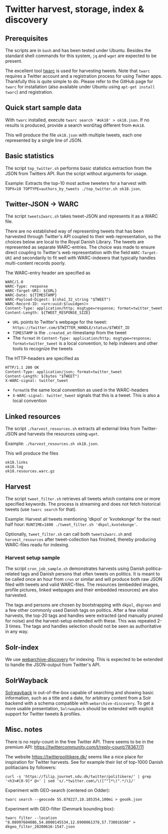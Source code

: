 # Twitter harvest, storage, index & discovery

## Prerequisites

The scripts are in `bash` and has been tested under Ubuntu. Besides the standard shell commands for this system, `jq` and `wget` are expected to be present.

The excellent tool [twarc](https://github.com/DocNow/twarc) is used for harvesting tweets. Note that `twarc` requires a Twitter account and a registration process for using Twitter apps. Thankfully this is quite simple to do. Please refer to the GitHub page for `twarc` for installation (also available under Ubuntu using `apt-get install twarc`) and registration.


## Quick start sample data

With `twarc` installed, execute `twarc search '#ok18' > ok18.json`. If no results is produced, provide a search word/tag different from `#ok18`.

This will produce the file `ok18.json` with multiple tweets, each one represented by a single line of JSON. 

## Basic statistics

The script `top_twitter.sh` performs basic statistics extraction from the JSON from Twitters API. Run the script without arguments for usage.

Example: Extracts the top-10 most active tweeters for a harvest with `TOPX=10 TOPTYPE=authors_by_tweets ./top_twitter.sh ok18.json`.


## Twitter-JSON -> WARC

The script `tweets2warc.sh` takes tweet-JSON and represents it as a WARC file.

There are no established way of representing tweets that has been harvested through Twitter's API coupled to their web representation, so the choices below are local to the Royal Danish Library. The tweets are represented as separate WARC-entries. The choice was made to ensure direct coupling to Twitter's web representation with the field `WARC-Target-URI` and secondarily to fit well with WARC-indexers that typically handles multi-content records poorly.


The WARC-entry header are specified as

```
WARC/1.0
WARC-Type: response
WARC-Target-URI: ${URL}
WARC-Date: ${TIMESTAMP}
WARC-Payload-Digest: $(sha1_32_string "$TWEET")
WARC-Record-ID: <urn:uuid:$(uuidgen)>
Content-Type: application/http; msgtype=response; format=twitter_tweet
Content-Length: ${TWEET_RESPONSE_SIZE}
```

 * `URL` points to Twitter's webpage for the tweet: `https://twitter.com/$TWITTER_HANDLE/status/$TWEET_ID`
 * `TIMESTAMP` is the `.created_at`-timestamp from the tweet
 * The `format` in `Content-Type: application/http; msgtype=response; format=twitter_tweet` is a local convention, to help indexers and other tools to recognize the tweets


The HTTP-headers are specified as

```
HTTP/1.1 200 OK
Content-Type: application/json; format=twitter_tweet
Content-Length: $(bytes "$TWEET")
X-WARC-signal: twitter_tweet
```

 * `format`is the same local convention as used in the WARC-headers
 * `X-WARC-signal: twitter_tweet` signals that this is a tweet. This is also a local convention
 

## Linked resources

The script `./harvest_resources.sh` extracts all external links from Twitter-JSON and harvests the resources using `wget`.

Example: `./harvest_resources.sh ok18.json`.

This will produce the files
```
ok18.links
ok18.log
ok18.resources.warc.gz
```

## Harvest

The script `tweet_filter.sh` retrieves all tweets which contains one or more specified keywords. The process is streaming and does not fetch historical tweets (use `twarc search` for that).

Example: Harvest all tweets mentioning 'dkpol' or 'kvotekonge' for the next half hour: `RUNTIME=1800 ./tweet_filter.sh 'dkpol,kvotekonge'`.

Optionally, `tweet_filter.sh` can call both `tweets2warc.sh` and `harvest_resources` after tweet-collection has finished, thereby producing WARC-files readu for indexing.

### Harvest setup sample

The script `cron_job_sample.sh` demonstrates harvests using Danish politica-related tags and Danish persons that often tweets on politics. It is meant to be called once an hour from `cron` or similar and will produce both raw JSON filed with tweets and valid WARC-files. The resources (embedded images, profile pictures, linked webpages and their embedded resources) are also harvested.

The tags and persons are chosen by bootstrapping with `dkpol`, `dkgreen` and a few other commonly used Danish tags on politics. After a few initial harvests, the top-20 tags and handles were extracted (and manually pruned for noise) and the harvest-setup extended with these. This was repeated 2-3 times. The tags and handles selection should not be seen as authoritative in any way.


## Solr-index

We use [webarchive-discovery](https://github.com/ukwa/webarchive-discovery) for indexing. This is expected to be extended to handle the JSON-output from Twitter's API.


## SolrWayback

[Solrwayback](https://github.com/netarchivesuite/solrwayback) is out-of-the-box capable of searching and showing basic information, such as a title and a date, for arbitrary content from a Solr backend with a schema compatible with `webarchive-discovery`. To get a more usable presentation, `Solrwayback` should be extended with explicit support for Twitter tweets & profiles.

## Misc. notes

There is no reply-count in the free Twitter API. There seems to be in the premium API: https://twittercommunity.com/t/reply-count/78367/11

The website https://twitterpolitikere.dk/ seems like a nice place for inspiration for Twitter harvests. See for example their list of top-1000 Danish politiacians by followers:

```
curl -s 'https://filip.journet.sdu.dk/twitter/politikere/' | grep '<h3>#[0-9]* @<' | sed 's/.*twitter.com\/\([^"]*\)".*/\1/'
```

Experiment with GEO-search (centered on Odder):
```
twarc search --geocode 55.878227,10.185354,100mi > geodk.json
```

Experiment with GEO-filter (Denmark bounding box):
```
twarc filter --location "8.08997684086,54.8000145534,12.6900061378,57.730016588" > dkgeo_filter_20200616-1547.json
```
